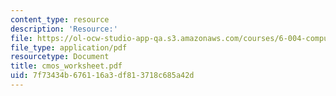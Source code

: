 ```yaml
---
content_type: resource
description: 'Resource:'
file: https://ol-ocw-studio-app-qa.s3.amazonaws.com/courses/6-004-computation-structures-spring-2017/7f73434b676116a3df813718c685a42d_cmos_worksheet.pdf
file_type: application/pdf
resourcetype: Document
title: cmos_worksheet.pdf
uid: 7f73434b-6761-16a3-df81-3718c685a42d
---
```

